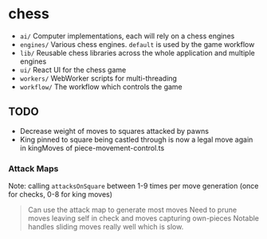 # chess

- `ai/` Computer implementations, each will rely on a chess engines
- `engines/` Various chess engines. `default` is used by the game workflow
- `lib/` Reusable chess libraries across the whole application and multiple engines
- `ui/` React UI for the chess game
- `workers/` WebWorker scripts for multi-threading
- `workflow/` The workflow which controls the game

## TODO

- Decrease weight of moves to squares attacked by pawns
- King pinned to square being castled through is now a legal move again in kingMoves of piece-movement-control.ts

### Attack Maps

Note: calling `attacksOnSquare` between 1-9 times per move generation (once for checks, 0-8 for king moves)

> Can use the attack map to generate most moves
  > Need to prune moves leaving self in check and moves capturing own-pieces
  > Notable handles sliding moves really well which is slow.

